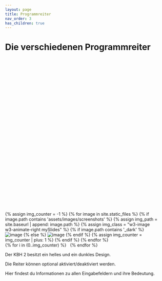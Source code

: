 ```yaml
---
layout: page
title: Programmreiter
nav_order: 3
has_children: true
---
```


# Die verschiedenen Programmreiter

<div class="slideshow w3-display-container">
    <a href="" class="slideshow-overlay" target=_blank>
        <svg viewBox="0 0 24 24" class="w3-display-middle"><use xlink:href="#svg-search"></use></svg>
    </a>
    {% assign img_counter = -1 %}
    {% for image in site.static_files %}
        {% if image.path contains 'assets/images/screenshots' %}
            {% assign img_path = site.baseurl | append: image.path %}
            {% assign img_class = "w3-image w3-animate-right mySlides" %}
            {% if image.path contains '_dark' %}
                <img src="{{img_path}}" class="{{img_class}} hide-light" alt="image" />
            {% else %}
                <img src="{{img_path}}" class="{{img_class}} hide-dark" alt="image" />
            {% endif %}
            {% assign img_counter = img_counter | plus: 1 %}
        {% endif %}
    {% endfor %}
</div>
<div class="w3-center slide-indicators" style="width:100%">
    {% for i in (0..img_counter) %}
          <a class="dot-mark" onclick='carousel({{i}})'>&nbsp;</a>
    {% endfor %}
</div>

Der KBH 2 besitzt ein helles und ein dunkles Design.

Die Reiter können optional aktiviert/deaktiviert werden.

Hier findest du Informationen zu allen Eingabefeldern und ihre Bedeutung.